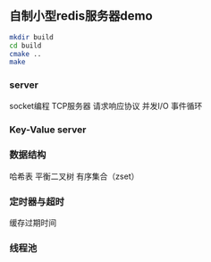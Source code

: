 ## 自制小型redis服务器demo

```bash
mkdir build
cd build
cmake ..
make
```

### server

socket编程
TCP服务器
请求响应协议
并发I/O
事件循环

### Key-Value server

### 数据结构
哈希表
平衡二叉树
有序集合（zset）
### 定时器与超时
缓存过期时间
### 线程池